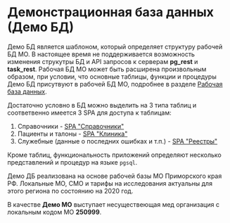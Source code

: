 # Демонстрационная база данных (Демо БД)

Демо БД является шаблоном, который определяет структуру рабочей БД МО. В настоящее время
не поддерживается возможность изменения струкутры  БД и API запросов к серверам
**pg_rest** и  **task_rest**. Рабочая БД МО может быть расширена произвольным образом, при
условии, что основные таблицы, функции и процедуры Демо БД присутвуют в рабочей БД МО,
подробнее в разделе [Рабочая база данных](../admin/workdb.md).

Достаточно условно в БД можно выделить на 3 типа таблиц и соответвенно имеется 3 SPA для
доступа к таблицам:

1. Справочники - [SPA "Справочники"](./sprav.md)
2. Пациенты и талоны - [SPA "Клиника"](./clinic.md)
3. Служебные (данные о последних ошибках и т.п.) - [SPA "Реестры"](./reestr.md)

Кроме таблиц, функциональность приложений определяют несколько представлений и процедур
на языке `pgsql`.

Демо ДБ реализована на основе рабочей базы МО Приморского края РФ. Локальные МО, СМО
и тарифы на исследования актуальны для этого региона по состоянию на 2020 год.

В качестве **Демо МО** выступает несуществеющая мед организация с локальным кодом
МО **250999**.
